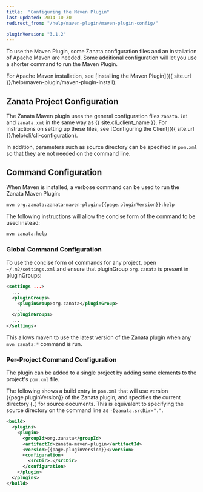 ```yaml
---
title:  "Configuring the Maven Plugin"
last-updated: 2014-10-30
redirect_from: "/help/maven-plugin/maven-plugin-config/"

pluginVersion: "3.1.2"
---
```


To use the Maven Plugin, some Zanata configuration files and an installation of Apache Maven are needed. Some additional configuration will let you use a shorter command to run the Maven Plugin.

For Apache Maven installation, see [Installing the Maven Plugin]({{ site.url }}/help/maven-plugin/maven-plugin-install).


## Zanata Project Configuration

The Zanata Maven plugin uses the general configuration files `zanata.ini` and `zanata.xml` in the same way as {{ site.cli_client_name }}. For instructions on setting up these files, see [Configuring the Client]({{ site.url }}/help/cli/cli-configuration).

In addition, parameters such as source directory can be specified in `pom.xml` so that they are not needed on the command line.


## Command Configuration

When Maven is installed, a verbose command can be used to run the Zanata Maven Plugin:

```bash
mvn org.zanata:zanata-maven-plugin:{{page.pluginVersion}}:help
```

The following instructions will allow the concise form of the command to be used instead:

```bash
mvn zanata:help
```


### Global Command Configuration

To use the concise form of commands for any project, open `~/.m2/settings.xml` and ensure that pluginGroup `org.zanata` is present in pluginGroups:

```xml
<settings ...>
  ...
  <pluginGroups>
    <pluginGroup>org.zanata</pluginGroup>
    ...
  </pluginGroups>
  ...
</settings>
```

This allows maven to use the latest version of the Zanata plugin when any `mvn zanata:*` command is run.


### Per-Project Command Configuration

The plugin can be added to a single project by adding some elements to the project's `pom.xml` file. 

The following shows a build entry in `pom.xml` that will use version {{page.pluginVersion}} of the Zanata plugin, and specifies the current directory (`.`) for source documents. This is equivalent to specifying the source directory on the command line as `-Dzanata.srcDir="."`.

```xml
<build>
  <plugins>
    <plugin>
      <groupId>org.zanata</groupId>
      <artifactId>zanata-maven-plugin</artifactId>
      <version>{{page.pluginVersion}}</version>
      <configuration>
        <srcDir>.</srcDir>
      </configuration>
    </plugin>
  </plugins>
</build>
```
